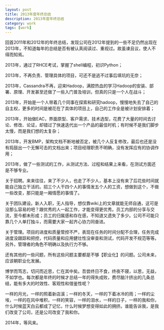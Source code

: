 ```yaml
---
layout: post
title: 2013年度年终总结
description: 2013年度年终总结
category: work
tags: [work]
---
```


回首2011年和2012年的年终总结，发现公司在2012年提到的一些不足仍然出现在2013年，不知道每年的总结是否有被认真阅读过、重视过。故虽谏且议，使人不得而知焉。

2013年，通过了RHCE考试，掌握了shell编程，初识Python；

2013年，不再负责、管理具体的项目，可还不是逃不过事后填坑的无奈；

2013年，Cassandra不再，迎来Hadoop，满腔热血的学习Hadoop的安装、部署、原理、开发甚至还做了一些入门普及培训，但真的只是一个人在战斗；

2013年，开始是一个人带着几个同事在探索和研究hadoop，慢慢地失去了自己的自主权，更多的时间是被花在了具体的项目上，自己的工作全是被计划安排着；

2013年，开始做EAC，界面原型、客户需求、技术选型，花费了大量的时间去讨论、修改、论证，却错过了快速迭代出一个产品的最佳时机；有时候不是我们脚步太慢，而是我们想的太复杂；

2013年，开发BMP，架构文档不断地被否定，被几个人反复修改，最后也还是没有捣鼓出一个无懈可击的文档出来；项目经理职责不明确，没有发挥应有的协调作用；

2013年，做了一些测试的工作，从测试方法、过程和结果上来看，在测试方面还是不够专业。

关于招聘。来来往往，来了不少人，也走了不少人，基本上没有来了后花些时间就能自己独立干活的。招三个人干四个人的事情发五个人的工资，想做到这个，不做一些改变，那只能是一厢情愿的事情了。

关于团队建设。新人入职，无人指导，想仅靠wiki上的文章就能无师自通，这可是没那么容易的吧？跟优秀的人一起工作，才能变得更优秀。员工内部的分享与交流，至今都未形成；员工的归属感和存在感，不知道又遗失了多少。公司不可能只靠几个人单打独斗，而需要大家一起齐心协力同奋进。

关于管理。项目的进度和质量管控不严，表现在任务的时间分配不合理，任务完成进度没跟踪和把控，代码质量和应用健壮性没审查和测试，代码开发不规范等等。另外，管理者的角色不明确以及执行力不够。

还有其他的一些问题，所有这些问题主要都是不够【职业化】的问题。公司未来，应该朝职业化发展。

博学而笃志，切问而近思，仁在其中矣。吾尝终日不食，终夜不寝，以思，无益，不如学也。每次都是年终的时候才总结一年的得失成败，费尽脑汁挤出的几条总结，能有多大的时效性、客观性和借鉴性呢？

一样的月光，一样的照着新店溪；一样的冬天，一样的下着冰冷的雨；一样的尘埃，一样的在风中堆积，一样的笑容，一样的泪水，一样的日子，一样的我和你，什么时候蓝天白云都成了记忆，什么时候梦想变得如此的拥挤。谁能告诉我，是我们改变了公司，还是公司改变了我和你。

2014年，等风来。
